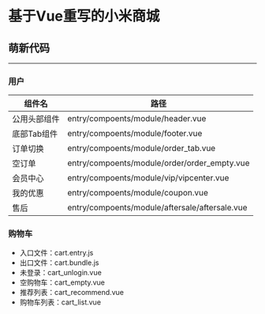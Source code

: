 # 基于Vue重写的小米商城

## 萌新代码

----

### 用户

|组件名|路径|
|-|-|
|公用头部组件|entry/compoents/module/header.vue|
|底部Tab组件|entry/compoents/module/footer.vue|
|订单切换|entry/compoents/module/order_tab.vue|
|空订单|entry/compoents/module/order/order_empty.vue|
|会员中心|entry/compoents/module/vip/vipcenter.vue|
|我的优惠|entry/compoents/module/coupon.vue|
|售后|entry/compoents/module/aftersale/aftersale.vue|

### 购物车

* 入口文件：cart.entry.js
* 出口文件：cart.bundle.js
* 未登录：cart_unlogin.vue
* 空购物车：cart_empty.vue
* 推荐列表：cart_recommend.vue
* 购物车列表：cart_list.vue
